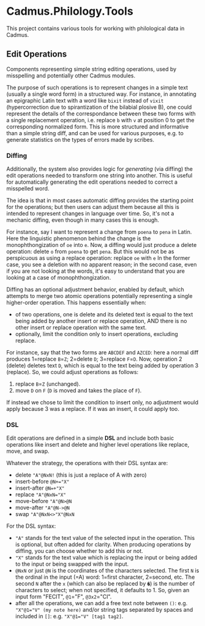 # Cadmus.Philology.Tools

This project contains various tools for working with philological data in Cadmus.

## Edit Operations

Components representing simple string editing operations, used by misspelling and potentially other Cadmus modules.

The purpose of such operations is to represent changes in a simple text (usually a single word form) in a structured way. For instance, in annotating an epigraphic Latin text with a word like `bixit` instead of `vixit` (hypercorrection due to spirantization of the bilabial plosive B), one could represent the details of the correspondance between these two forms with a single replacement operation, i.e. replace `b` with `v` at position 0 to get the corresponding normalized form. This is more structured and informative than a simple string diff, and can be used for various purposes, e.g. to generate statistics on the types of errors made by scribes.

### Diffing

Additionally, the system also provides logic for _generating_ (via diffing) the edit operations needed to transform one string into another. This is useful for automatically generating the edit operations needed to correct a misspelled word.

The idea is that in most cases automatic diffing provides the starting point for the operations; but then users can adjust them because all this is intended to represent changes in language over time. So, it's not a mechanic diffing, even though in many cases this is enough.

For instance, say I want to represent a change from `poena` to `pena` in Latin. Here the linguistic phenomenon behind the change is the monophthongization of `oe` into `e`. Now, a diffing would just produce a delete operation: delete `o` from `poena` to get `pena`. But this would not be as perspicuous as using a replace operation: replace `oe` with `e` In the former case, you see a deletion with no apparent reason; in the second case, even if you are not looking at the words, it's easy to understand that you are looking at a case of monophthongization.

Diffing has an optional adjustment behavior, enabled by default, which attempts to merge two atomic operations potentially representing a single higher-order operation. This happens essentially when:

- of two operations, one is delete and its deleted text is equal to the text being added by another insert or replace operation, AND there is no other insert or replace operation with the same text.
- optionally, limit the condition only to insert operations, excluding replace.

For instance, say that the two forms are `ABCDEF` and `AZCED`: here a normal diff produces 1=replace `B`=`Z`; 2=delete `D`; 3=replace `F`=`D`. Now, operation 2 (delete) deletes text `D`, which is equal to the text being added by operation 3 (replace). So, we could adjust operations as follows:

1. replace `B`=`Z` (unchanged).
2. move `D` on `F` (`D` is moved and takes the place of `F`).

If instead we chose to limit the condition to insert only, no adjustment would apply because 3 was a replace. If it was an insert, it could apply too.

### DSL

Edit operations are defined in a simple **DSL** and include both basic operations like insert and delete and higher level operations like replace, move, and swap.

Whatever the strategy, the operations with their DSL syntax are:

- delete `"A"@NxN!` (this is just a replace of A with zero)
- insert-before `@N+="X"`
- insert-after `@N=+"X"`
- replace `"A"@NxN="X"`
- move-before `"A"@N>@N`
- move-after `"A"@N->@N`
- swap `"A"@NxN<>"X"@NxN`

For the DSL syntax:

- `"A"` stands for the text value of the selected input in the operation. This is optional, but often added for clarity. When producing operations by diffing, you can choose whether to add this or not.
- `"X"` stands for the text value which is replacing the input or being added to the input or being swapped with the input.
- `@NxN` or just `@N` is the coordinates of the characters selected. The first `N` is the ordinal in the input (=A) word: 1=first character, 2=second, etc. The second `N` after the `x` (which can also be replaced by `�`) is the number of characters to select; when not specified, it defaults to 1. So, given an input form "FECIT", `@1`="F", `@3x2`="CI".
- after all the operations, we can add a free text note between `()`: e.g. `"X"@1="V" (my note here)` and/or string tags separated by spaces and included in `[]`: e.g. `"X"@1="V" [tag1 tag2]`.
